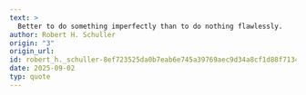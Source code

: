 ```yaml
---
text: >
  Better to do something imperfectly than to do nothing flawlessly.
author: Robert H. Schuller
origin: "3"
origin_url: 
id: robert_h._schuller-8ef723525da0b7eab6e745a39769aec9d34a8cf1d88f7134d46529c43c42a76b
date: 2025-09-02
typ: quote
---
```

